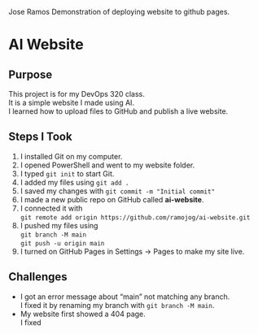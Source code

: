Jose Ramos
Demonstration of deploying website to github pages.


# AI Website

## Purpose
This project is for my DevOps 320 class.  
It is a simple website I made using AI.  
I learned how to upload files to GitHub and publish a live website.

## Steps I Took
1. I installed Git on my computer.  
2. I opened PowerShell and went to my website folder.  
3. I typed `git init` to start Git.  
4. I added my files using `git add .`  
5. I saved my changes with `git commit -m "Initial commit"`  
6. I made a new public repo on GitHub called **ai-website**.  
7. I connected it with  
   `git remote add origin https://github.com/ramojog/ai-website.git`  
8. I pushed my files using  
   `git branch -M main`  
   `git push -u origin main`  
9. I turned on GitHub Pages in Settings → Pages to make my site live.  

## Challenges
- I got an error message about “main” not matching any branch.  
  I fixed it by renaming my branch with `git branch -M main`.  
- My website first showed a 404 page.  
  I fixed
